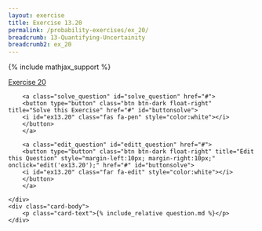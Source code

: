 ```yaml
---
layout: exercise
title: Exercise 13.20
permalink: /probability-exercises/ex_20/
breadcrumb: 13-Quantifying-Uncertainity
breadcrumb2: ex_20
---
```


{% include mathjax_support %}

<div class="card">
    <div class="card-header p-2">
        <a href='#' class="p-2">Exercise 20
        </a>

        <a class="solve_question" id="solve_question" href="#">
        <button type="button" class="btn btn-dark float-right" title="Solve this Exercise" href="#" id="buttonsolve">
        <i id="ex13.20" class="fas fa-pen" style="color:white"></i>
        </button>
        </a>

        <a class="edit_question" id="editt_question" href="#">
        <button type="button" class="btn btn-dark float-right" title="Edit this Question" style="margin-left:10px; margin-right:10px;" onclick="edit('ex13.20');" href="#" id="buttonsolve">
        <i id="ex13.20" class="far fa-edit" style="color:white"></i>
        </button>
        </a>

    </div>
    <div class="card-body">
        <p class="card-text">{% include_relative question.md %}</p>
    </div>
</div>

<br>
